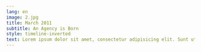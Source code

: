 ```yaml
---
lang: en
image: 2.jpg
title: March 2011
subtitle: An Agency is Born
style: timeline-inverted
text: Lorem ipsum dolor sit amet, consectetur adipisicing elit. Sunt ut voluptatum eius sapiente, totam reiciendis temporibus qui quibusdam, recusandae sit vero unde, sed, incidunt et ea quo dolore laudantium consectetur!
---
```

